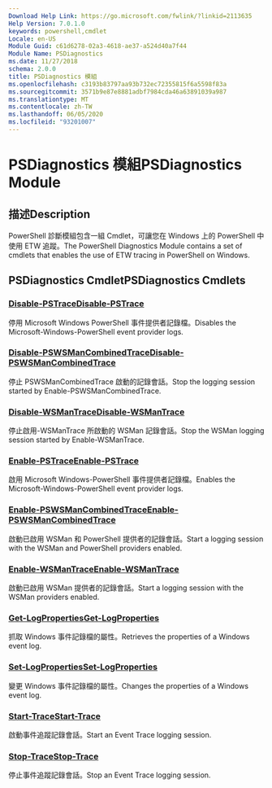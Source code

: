 ```yaml
---
Download Help Link: https://go.microsoft.com/fwlink/?linkid=2113635
Help Version: 7.0.1.0
keywords: powershell,cmdlet
Locale: en-US
Module Guid: c61d6278-02a3-4618-ae37-a524d40a7f44
Module Name: PSDiagnostics
ms.date: 11/27/2018
schema: 2.0.0
title: PSDiagnostics 模組
ms.openlocfilehash: c3193b83797aa93b732ec72355815f6a5598f83a
ms.sourcegitcommit: 3571b9e87e8881adbf7984cda46a63891039a987
ms.translationtype: MT
ms.contentlocale: zh-TW
ms.lasthandoff: 06/05/2020
ms.locfileid: "93201007"
---
```

# <span data-ttu-id="74438-103">PSDiagnostics 模組</span><span class="sxs-lookup"><span data-stu-id="74438-103">PSDiagnostics Module</span></span>

## <span data-ttu-id="74438-104">描述</span><span class="sxs-lookup"><span data-stu-id="74438-104">Description</span></span>

<span data-ttu-id="74438-105">PowerShell 診斷模組包含一組 Cmdlet，可讓您在 Windows 上的 PowerShell 中使用 ETW 追蹤。</span><span class="sxs-lookup"><span data-stu-id="74438-105">The PowerShell Diagnostics Module contains a set of cmdlets that enables the use of ETW tracing in PowerShell on Windows.</span></span>

## <span data-ttu-id="74438-106">PSDiagnostics Cmdlet</span><span class="sxs-lookup"><span data-stu-id="74438-106">PSDiagnostics Cmdlets</span></span>

### [<span data-ttu-id="74438-107">Disable-PSTrace</span><span class="sxs-lookup"><span data-stu-id="74438-107">Disable-PSTrace</span></span>](Disable-PSTrace.md)
<span data-ttu-id="74438-108">停用 Microsoft Windows PowerShell 事件提供者記錄檔。</span><span class="sxs-lookup"><span data-stu-id="74438-108">Disables the Microsoft-Windows-PowerShell event provider logs.</span></span>

### [<span data-ttu-id="74438-109">Disable-PSWSManCombinedTrace</span><span class="sxs-lookup"><span data-stu-id="74438-109">Disable-PSWSManCombinedTrace</span></span>](Disable-PSWSManCombinedTrace.md)
<span data-ttu-id="74438-110">停止 PSWSManCombinedTrace 啟動的記錄會話。</span><span class="sxs-lookup"><span data-stu-id="74438-110">Stop the logging session started by Enable-PSWSManCombinedTrace.</span></span>

### [<span data-ttu-id="74438-111">Disable-WSManTrace</span><span class="sxs-lookup"><span data-stu-id="74438-111">Disable-WSManTrace</span></span>](Disable-WSManTrace.md)
<span data-ttu-id="74438-112">停止啟用-WSManTrace 所啟動的 WSMan 記錄會話。</span><span class="sxs-lookup"><span data-stu-id="74438-112">Stop the WSMan logging session started by Enable-WSManTrace.</span></span>

### [<span data-ttu-id="74438-113">Enable-PSTrace</span><span class="sxs-lookup"><span data-stu-id="74438-113">Enable-PSTrace</span></span>](Enable-PSTrace.md)
<span data-ttu-id="74438-114">啟用 Microsoft Windows-PowerShell 事件提供者記錄檔。</span><span class="sxs-lookup"><span data-stu-id="74438-114">Enables the Microsoft-Windows-PowerShell event provider logs.</span></span>

### [<span data-ttu-id="74438-115">Enable-PSWSManCombinedTrace</span><span class="sxs-lookup"><span data-stu-id="74438-115">Enable-PSWSManCombinedTrace</span></span>](Enable-PSWSManCombinedTrace.md)
<span data-ttu-id="74438-116">啟動已啟用 WSMan 和 PowerShell 提供者的記錄會話。</span><span class="sxs-lookup"><span data-stu-id="74438-116">Start a logging session with the WSMan and PowerShell providers enabled.</span></span>

### [<span data-ttu-id="74438-117">Enable-WSManTrace</span><span class="sxs-lookup"><span data-stu-id="74438-117">Enable-WSManTrace</span></span>](Enable-WSManTrace.md)
<span data-ttu-id="74438-118">啟動已啟用 WSMan 提供者的記錄會話。</span><span class="sxs-lookup"><span data-stu-id="74438-118">Start a logging session with the WSMan providers enabled.</span></span>

### [<span data-ttu-id="74438-119">Get-LogProperties</span><span class="sxs-lookup"><span data-stu-id="74438-119">Get-LogProperties</span></span>](Get-LogProperties.md)
<span data-ttu-id="74438-120">抓取 Windows 事件記錄檔的屬性。</span><span class="sxs-lookup"><span data-stu-id="74438-120">Retrieves the properties of a Windows event log.</span></span>

### [<span data-ttu-id="74438-121">Set-LogProperties</span><span class="sxs-lookup"><span data-stu-id="74438-121">Set-LogProperties</span></span>](Set-LogProperties.md)
<span data-ttu-id="74438-122">變更 Windows 事件記錄檔的屬性。</span><span class="sxs-lookup"><span data-stu-id="74438-122">Changes the properties of a Windows event log.</span></span>

### [<span data-ttu-id="74438-123">Start-Trace</span><span class="sxs-lookup"><span data-stu-id="74438-123">Start-Trace</span></span>](Start-Trace.md)
<span data-ttu-id="74438-124">啟動事件追蹤記錄會話。</span><span class="sxs-lookup"><span data-stu-id="74438-124">Start an Event Trace logging session.</span></span>

### [<span data-ttu-id="74438-125">Stop-Trace</span><span class="sxs-lookup"><span data-stu-id="74438-125">Stop-Trace</span></span>](Stop-Trace.md)
<span data-ttu-id="74438-126">停止事件追蹤記錄會話。</span><span class="sxs-lookup"><span data-stu-id="74438-126">Stop an Event Trace logging session.</span></span>
